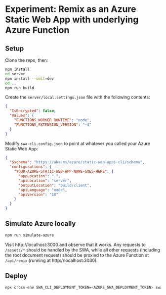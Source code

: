 # Experiment: Remix as an Azure Static Web App with underlying Azure Function

## Setup

Clone the repo, then:

```sh
npm install
cd server
npm install --omit=dev
cd ..
npm run build
```

Create the `server/local.settings.json` file with the following contents:

```json
{
  "IsEncrypted": false,
  "Values": {
    "FUNCTIONS_WORKER_RUNTIME": "node",
    "FUNCTIONS_EXTENSION_VERSION": "~4"
  }
}
```

Modify `swa-cli.config.json` to point at whatever you called your Azure Static Web App:

```json
{
  "$schema": "https://aka.ms/azure/static-web-apps-cli/schema",
  "configurations": {
    "YOUR-AZURE-STATIC-WEB-APP-NAME-GOES-HERE": {
      "appLocation": ".",
      "apiLocation": "server",
      "outputLocation": "build/client",
      "apiLanguage": "node",
      "apiVersion": "18"
    }
  }
}
```

## Simulate Azure locally

```sh
npm run simulate-azure
```

Visit http://localhost:3000 and observe that it works. Any requests to `/assets/*` should be handled by the SWA, while all other requests (including the root document request) should be proxied to the Azure Function at `/api/remix` (running at http://localhost:3030).

## Deploy

```sh
npx cross-env SWA_CLI_DEPLOYMENT_TOKEN=<AZURE_SWA_DEPLOYMENT_TOKEN> swa deploy --no-use-keychain --verbose=silly
```
